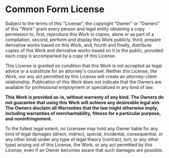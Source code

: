 Common Form License
===================

Subject to the terms of this "License", the copyright "Owner" or "Owners" of this "Work" grant every person and legal entity obtaining a copy permission to, first, reproduce this Work in copies, alone or as part of a compilation, second, perform and display this Work publicly, third, prepare derivative works based on this Work, and, fourth and finally, distribute copies of this Work and derivative works based on it to the public, provided each copy is accompanied by a copy of this License.

This License is granted on condition that this Work is not accepted as legal advice or a substitute for an attorney's counsel. Neither this License, the Work, nor any act permitted by this License will create an attorney-client relationship. Publication of this Work does not indicate that the Owners are available for professional employment or specialized in any kind of law.

**This Work is provided as-is, without warranty of any kind. The Owners do not guarantee that using this Work will achieve any desireable legal aim. The Owners disclaim all Warranties that the law might otherwise imply, including warranties of merchantability, fitness for a particular purpose, and noninfringement.**

To the fullest legal extent, no Licensee may hold any Owner liable for any kind of legal damages (direct, indirect, special, incidental, consequential, or any other kind) under any type of legal theory (contract, tort, or any other type) arising out of this License, the Work, or any act permitted by this License, even if an Owner becomes aware that such damages are possible.

